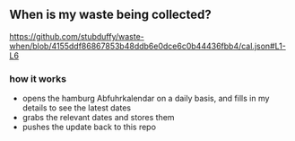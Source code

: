 ## When is my waste being collected?
  https://github.com/stubduffy/waste-when/blob/4155ddf86867853b48ddb6e0dce6c0b44436fbb4/cal.json#L1-L6
  
  ### how it works
  - opens the hamburg Abfuhrkalendar on a daily basis, and fills in my details to see the latest dates
  - grabs the relevant dates and stores them
  - pushes the update back to this repo
  
